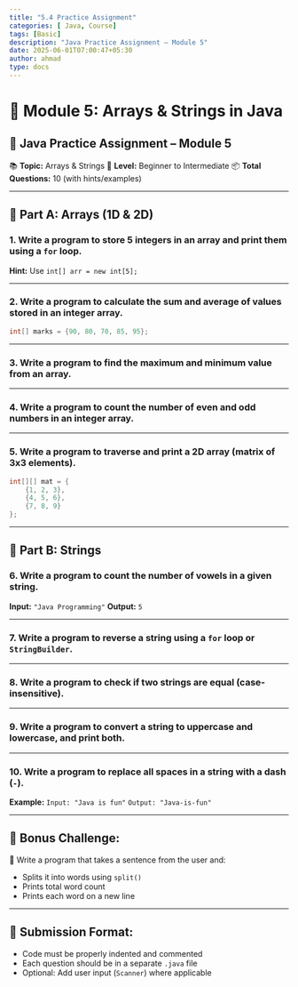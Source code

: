```yaml
---
title: "5.4 Practice Assignment"
categories: [ Java, Course]
tags: [Basic]
description: "Java Practice Assignment – Module 5"
date: 2025-06-01T07:00:47+05:30
author: ahmad
type: docs
---
```


# 📘 **Module 5: Arrays & Strings in Java**

## 📝 Java Practice Assignment – Module 5

📚 **Topic:** Arrays & Strings
🎯 **Level:** Beginner to Intermediate
📦 **Total Questions:** 10 (with hints/examples)

---

## 🔶 **Part A: Arrays (1D & 2D)**

### 1. Write a program to store 5 integers in an array and print them using a `for` loop.

**Hint:** Use `int[] arr = new int[5];`

---

### 2. Write a program to calculate the **sum and average** of values stored in an integer array.

```java
int[] marks = {90, 80, 70, 85, 95};
```

---

### 3. Write a program to **find the maximum** and **minimum** value from an array.

---

### 4. Write a program to **count the number of even and odd numbers** in an integer array.

---

### 5. Write a program to **traverse and print a 2D array** (matrix of 3x3 elements).

```java
int[][] mat = {
    {1, 2, 3},
    {4, 5, 6},
    {7, 8, 9}
};
```

---

## 🔷 **Part B: Strings**

### 6. Write a program to **count the number of vowels** in a given string.

**Input:** `"Java Programming"`
**Output:** `5`

---

### 7. Write a program to **reverse a string** using a `for` loop or `StringBuilder`.

---

### 8. Write a program to **check if two strings are equal** (case-insensitive).

---

### 9. Write a program to **convert a string to uppercase and lowercase**, and print both.

---

### 10. Write a program to **replace all spaces** in a string with a dash (`-`).

**Example:**
`Input: "Java is fun"`
`Output: "Java-is-fun"`

---

## 🔸 Bonus Challenge:

🔁 Write a program that takes a sentence from the user and:

* Splits it into words using `split()`
* Prints total word count
* Prints each word on a new line

---

## 📌 Submission Format:

* Code must be properly indented and commented
* Each question should be in a separate `.java` file
* Optional: Add user input (`Scanner`) where applicable